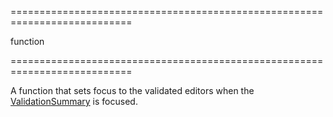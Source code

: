 <!--**
/*-------------------------------------------
    Auto-generated file. Do not modify.
-------------------------------------------

**-->
===========================================================================
<!--type-->function<!--/type-->
===========================================================================

<!--shortDescription-->
A function that sets focus to the validated editors when the [ValidationSummary](/Documentation/ApiReference/UI_Widgets/dxValidationSummary/) is focused.
<!--/shortDescription-->

<!--fullDescription-->

<!--/fullDescription-->